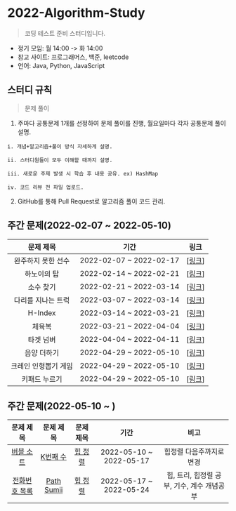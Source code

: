 # 2022-Algorithm-Study
> 코딩 테스트 준비 스터디입니다.
* 정기 모임: 월 14:00 -> 화 14:00
* 참고 사이트: 프로그래머스, 백준, leetcode
* 언어: Java, Python, JavaScript

## 스터디 규칙
> 문제 풀이
  1. 주마다 공통문제 1개를 선정하여 문제 풀이를 진행, 월요일마다 각자 공통문제 풀이 설명.
  
    i. 개념+알고리즘+풀이 방식 자세하게 설명.
  
    ii. 스터디원들이 모두 이해할 때까지 설명.
    
    iii. 새로운 주제 발생 시 학습 후 내용 공유. ex) HashMap
    
    iv. 코드 리뷰 전 파일 업로드.
    
  2. GitHub를 통해 Pull Request로 알고리즘 풀이 코드 관리.

## 주간 문제(2022-02-07 ~ 2022-05-10)
|**문제 제목**|**기간**|**링크**|
|:------:|:---:|:---:|
|완주하지 못한 선수|2022-02-07 ~ 2022-02-17|[[링크](https://programmers.co.kr/learn/courses/30/lessons/42576)]
|하노이의 탑|2022-02-14 ~ 2022-02-21|[[링크](https://programmers.co.kr/learn/courses/30/lessons/12946)]
|소수 찾기|2022-02-21 ~ 2022-03-14|[[링크](https://programmers.co.kr/learn/courses/30/lessons/42839)]
|다리를 지나는 트럭|2022-03-07 ~ 2022-03-14|[[링크](https://programmers.co.kr/learn/courses/30/lessons/42583)]
|H-Index|2022-03-14 ~ 2022-03-21|[[링크](https://programmers.co.kr/learn/courses/30/lessons/42747)]
|체육복|2022-03-21 ~ 2022-04-04|[[링크](https://programmers.co.kr/learn/courses/30/lessons/42862)]
|타겟 넘버|2022-04-04 ~ 2022-04-11|[[링크](https://programmers.co.kr/learn/courses/30/lessons/43165)]
|음양 더하기|2022-04-29 ~ 2022-05-10|[[링크](https://programmers.co.kr/learn/courses/30/lessons/76501)]
|크레인 인형뽑기 게임|2022-04-29 ~ 2022-05-10|[[링크](https://programmers.co.kr/learn/courses/30/lessons/64061)]
|키패드 누르기|2022-04-29 ~ 2022-05-10|[[링크](https://programmers.co.kr/learn/courses/30/lessons/67256)]

## 주간 문제(2022-05-10 ~ )

|**문제 제목**|**문제 제목**|**문제 제목**|**기간**|**비고**|
|:------:|:------:|:------:|:---:|:---:|
|[버블 소트](https://www.acmicpc.net/problem/1377)|[K번째 수](https://www.acmicpc.net/problem/11004)|[힙 정렬](https://www.acmicpc.net/problem/2220)|2022-05-10 ~ 2022-05-17| 힙정렬 다음주까지로 변경 |
|[전화번호 목록](https://programmers.co.kr/learn/courses/30/lessons/42577)|[Path Sumⅱ](https://leetcode.com/problems/path-sum-ii/)|[힙 정렬](https://www.acmicpc.net/problem/2220)|2022-05-17 ~ 2022-05-24| 힙, 트리, 힙정렬 공부, 기수, 계수 개념공부 |

